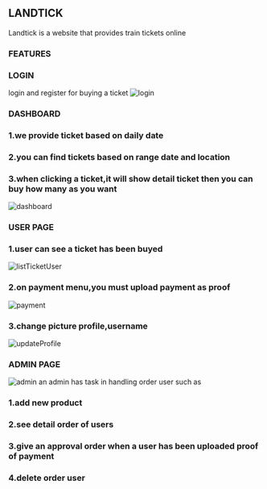 
## LANDTICK 
Landtick is a website that provides train tickets online

### FEATURES

### LOGIN
login and register for buying a ticket
![login](https://user-images.githubusercontent.com/58875585/92963006-00940e80-f49c-11ea-880b-a9c5a18940cf.png)


### DASHBOARD
 ### 1.we provide ticket based on daily date
 ### 2.you can find tickets based on range date and location 
 ### 3.when clicking a ticket,it will show detail ticket then you can buy how many as you want
![dashboard](https://user-images.githubusercontent.com/58875585/92963695-15bd6d00-f49d-11ea-813d-e80168d4f784.png)



### USER PAGE
 ### 1.user can see a ticket has been buyed 
![listTicketUser](https://user-images.githubusercontent.com/58875585/92964963-2a026980-f49f-11ea-9867-9ccb972466d4.png)
 ### 2.on payment menu,you must upload payment as proof
![payment](https://user-images.githubusercontent.com/58875585/92965814-a9446d00-f4a0-11ea-881c-e7060b48f9a0.png)
 ### 3.change picture profile,username
![updateProfile](https://user-images.githubusercontent.com/58875585/92970449-e4e33500-f4a8-11ea-8766-ba9a348d4c9f.png)
 
 
 
### ADMIN PAGE
  ![admin](https://user-images.githubusercontent.com/58875585/92966642-1c9aae80-f4a2-11ea-9b25-ca491f5540ec.png)
  an admin has task in handling order user such as
### 1.add new product
### 2.see detail order of users
### 3.give an approval order when a user has been uploaded proof of payment
### 4.delete order user
  
  





